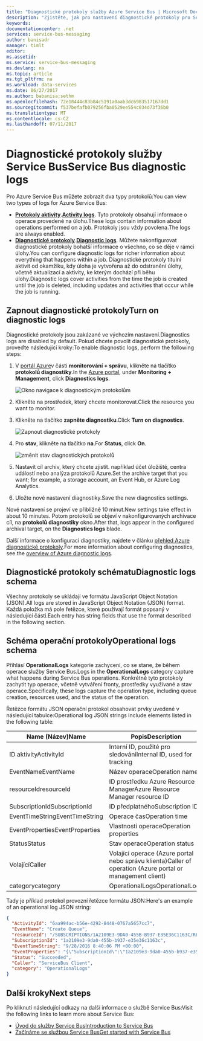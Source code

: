 ```yaml
---
title: "Diagnostické protokoly služby Azure Service Bus | Microsoft Docs"
description: "Zjistěte, jak pro nastavení diagnostické protokoly pro Service Bus v Azure."
keywords: 
documentationcenter: .net
services: service-bus-messaging
author: banisadr
manager: timlt
editor: 
ms.assetid: 
ms.service: service-bus-messaging
ms.devlang: na
ms.topic: article
ms.tgt_pltfrm: na
ms.workload: data-services
ms.date: 06/27/2017
ms.author: babanisa;sethm
ms.openlocfilehash: 72e18444c83b84c5191a0aab3dc6983517167dd1
ms.sourcegitcommit: f537befafb079256fba0529ee554c034d73f36b0
ms.translationtype: MT
ms.contentlocale: cs-CZ
ms.lasthandoff: 07/11/2017
---
```

# <a name="service-bus-diagnostic-logs"></a><span data-ttu-id="52ec3-103">Diagnostické protokoly služby Service Bus</span><span class="sxs-lookup"><span data-stu-id="52ec3-103">Service Bus diagnostic logs</span></span>

<span data-ttu-id="52ec3-104">Pro Azure Service Bus můžete zobrazit dva typy protokolů:</span><span class="sxs-lookup"><span data-stu-id="52ec3-104">You can view two types of logs for Azure Service Bus:</span></span>
* <span data-ttu-id="52ec3-105">**[Protokoly aktivity](../monitoring-and-diagnostics/monitoring-overview-activity-logs.md)**.</span><span class="sxs-lookup"><span data-stu-id="52ec3-105">**[Activity logs](../monitoring-and-diagnostics/monitoring-overview-activity-logs.md)**.</span></span> <span data-ttu-id="52ec3-106">Tyto protokoly obsahují informace o operace provedené na úlohu.</span><span class="sxs-lookup"><span data-stu-id="52ec3-106">These logs contain information about operations performed on a job.</span></span> <span data-ttu-id="52ec3-107">Protokoly jsou vždy povolena.</span><span class="sxs-lookup"><span data-stu-id="52ec3-107">The logs are always enabled.</span></span>
* <span data-ttu-id="52ec3-108">**[Diagnostické protokoly](../monitoring-and-diagnostics/monitoring-overview-of-diagnostic-logs.md)**.</span><span class="sxs-lookup"><span data-stu-id="52ec3-108">**[Diagnostic logs](../monitoring-and-diagnostics/monitoring-overview-of-diagnostic-logs.md)**.</span></span> <span data-ttu-id="52ec3-109">Můžete nakonfigurovat diagnostické protokoly bohatší informace o všechno, co se děje v rámci úlohy.</span><span class="sxs-lookup"><span data-stu-id="52ec3-109">You can configure diagnostic logs for richer information about everything that happens within a job.</span></span> <span data-ttu-id="52ec3-110">Diagnostické protokoly titulní aktivit od okamžiku, kdy úloha je vytvořena až do odstranění úlohy, včetně aktualizací a aktivity, ke kterým dochází při běhu úlohy.</span><span class="sxs-lookup"><span data-stu-id="52ec3-110">Diagnostic logs cover activities from the time the job is created until the job is deleted, including updates and activities that occur while the job is running.</span></span>

## <a name="turn-on-diagnostic-logs"></a><span data-ttu-id="52ec3-111">Zapnout diagnostické protokoly</span><span class="sxs-lookup"><span data-stu-id="52ec3-111">Turn on diagnostic logs</span></span>

<span data-ttu-id="52ec3-112">Diagnostické protokoly jsou zakázané ve výchozím nastavení.</span><span class="sxs-lookup"><span data-stu-id="52ec3-112">Diagnostics logs are disabled by default.</span></span> <span data-ttu-id="52ec3-113">Pokud chcete povolit diagnostické protokoly, proveďte následující kroky:</span><span class="sxs-lookup"><span data-stu-id="52ec3-113">To enable diagnostic logs, perform the following steps:</span></span>

1.  <span data-ttu-id="52ec3-114">V [portál Azure](https://portal.azure.com)v části **monitorování + správu**, klikněte na tlačítko **protokolů diagnostiky**.</span><span class="sxs-lookup"><span data-stu-id="52ec3-114">In the [Azure portal](https://portal.azure.com), under **Monitoring + Management**, click **Diagnostics logs**.</span></span>

    ![Okno navigace k diagnostickým protokolům](./media/service-bus-diagnostic-logs/image1.png)

2. <span data-ttu-id="52ec3-116">Klikněte na prostředek, který chcete monitorovat.</span><span class="sxs-lookup"><span data-stu-id="52ec3-116">Click the resource you want to monitor.</span></span>  

3.  <span data-ttu-id="52ec3-117">Klikněte na tlačítko **zapněte diagnostiku**.</span><span class="sxs-lookup"><span data-stu-id="52ec3-117">Click **Turn on diagnostics**.</span></span>

    ![Zapnout diagnostické protokoly](./media/service-bus-diagnostic-logs/image2.png)

4.  <span data-ttu-id="52ec3-119">Pro **stav**, klikněte na tlačítko **na**.</span><span class="sxs-lookup"><span data-stu-id="52ec3-119">For **Status**, click **On**.</span></span>

    ![změnit stav diagnostických protokolů](./media/service-bus-diagnostic-logs/image3.png)

5.  <span data-ttu-id="52ec3-121">Nastavit cíl archiv, který chcete zjistit. například účet úložiště, centra událostí nebo analýza protokolů Azure.</span><span class="sxs-lookup"><span data-stu-id="52ec3-121">Set the archive target that you want; for example, a storage account, an Event Hub, or Azure Log Analytics.</span></span>

6.  <span data-ttu-id="52ec3-122">Uložte nové nastavení diagnostiky.</span><span class="sxs-lookup"><span data-stu-id="52ec3-122">Save the new diagnostics settings.</span></span>

<span data-ttu-id="52ec3-123">Nové nastavení se projeví ve přibližně 10 minut.</span><span class="sxs-lookup"><span data-stu-id="52ec3-123">New settings take effect in about 10 minutes.</span></span> <span data-ttu-id="52ec3-124">Potom protokolů se objeví v nakonfigurovaných archivace cíl, na **protokolů diagnostiky** okno.</span><span class="sxs-lookup"><span data-stu-id="52ec3-124">After that, logs appear in the configured archival target, on the **Diagnostics logs** blade.</span></span>

<span data-ttu-id="52ec3-125">Další informace o konfiguraci diagnostiky, najdete v článku [přehled Azure diagnostické protokoly](../monitoring-and-diagnostics/monitoring-overview-of-diagnostic-logs.md).</span><span class="sxs-lookup"><span data-stu-id="52ec3-125">For more information about configuring diagnostics, see the [overview of Azure diagnostic logs](../monitoring-and-diagnostics/monitoring-overview-of-diagnostic-logs.md).</span></span>

## <a name="diagnostic-logs-schema"></a><span data-ttu-id="52ec3-126">Diagnostické protokoly schématu</span><span class="sxs-lookup"><span data-stu-id="52ec3-126">Diagnostic logs schema</span></span>

<span data-ttu-id="52ec3-127">Všechny protokoly se ukládají ve formátu JavaScript Object Notation (JSON).</span><span class="sxs-lookup"><span data-stu-id="52ec3-127">All logs are stored in JavaScript Object Notation (JSON) format.</span></span> <span data-ttu-id="52ec3-128">Každá položka má pole řetězce, které používají formát popsaný v následující části.</span><span class="sxs-lookup"><span data-stu-id="52ec3-128">Each entry has string fields that use the format described in the following section.</span></span>

## <a name="operational-logs-schema"></a><span data-ttu-id="52ec3-129">Schéma operační protokoly</span><span class="sxs-lookup"><span data-stu-id="52ec3-129">Operational logs schema</span></span>

<span data-ttu-id="52ec3-130">Přihlásí **OperationalLogs** kategorie zachycení, co se stane, že během operace služby Service Bus.</span><span class="sxs-lookup"><span data-stu-id="52ec3-130">Logs in the **OperationalLogs** category capture what happens during Service Bus operations.</span></span> <span data-ttu-id="52ec3-131">Konkrétně tyto protokoly zachytit typ operace, včetně vytváření fronty, prostředky využívané a stav operace.</span><span class="sxs-lookup"><span data-stu-id="52ec3-131">Specifically, these logs capture the operation type, including queue creation, resources used, and the status of the operation.</span></span>

<span data-ttu-id="52ec3-132">Řetězce formátu JSON operační protokol obsahovat prvky uvedené v následující tabulce:</span><span class="sxs-lookup"><span data-stu-id="52ec3-132">Operational log JSON strings include elements listed in the following table:</span></span>

<span data-ttu-id="52ec3-133">Name (Název)</span><span class="sxs-lookup"><span data-stu-id="52ec3-133">Name</span></span> | <span data-ttu-id="52ec3-134">Popis</span><span class="sxs-lookup"><span data-stu-id="52ec3-134">Description</span></span>
------- | -------
<span data-ttu-id="52ec3-135">ID aktivity</span><span class="sxs-lookup"><span data-stu-id="52ec3-135">ActivityId</span></span> | <span data-ttu-id="52ec3-136">Interní ID, použité pro sledování</span><span class="sxs-lookup"><span data-stu-id="52ec3-136">Internal ID, used for tracking</span></span>
<span data-ttu-id="52ec3-137">EventName</span><span class="sxs-lookup"><span data-stu-id="52ec3-137">EventName</span></span> | <span data-ttu-id="52ec3-138">Název operace</span><span class="sxs-lookup"><span data-stu-id="52ec3-138">Operation name</span></span>           
<span data-ttu-id="52ec3-139">resourceId</span><span class="sxs-lookup"><span data-stu-id="52ec3-139">resourceId</span></span> | <span data-ttu-id="52ec3-140">ID prostředku Azure Resource Manager</span><span class="sxs-lookup"><span data-stu-id="52ec3-140">Azure Resource Manager resource ID</span></span>
<span data-ttu-id="52ec3-141">SubscriptionId</span><span class="sxs-lookup"><span data-stu-id="52ec3-141">SubscriptionId</span></span> | <span data-ttu-id="52ec3-142">ID předplatného</span><span class="sxs-lookup"><span data-stu-id="52ec3-142">Subscription ID</span></span>
<span data-ttu-id="52ec3-143">EventTimeString</span><span class="sxs-lookup"><span data-stu-id="52ec3-143">EventTimeString</span></span> | <span data-ttu-id="52ec3-144">Operace čas</span><span class="sxs-lookup"><span data-stu-id="52ec3-144">Operation time</span></span>
<span data-ttu-id="52ec3-145">EventProperties</span><span class="sxs-lookup"><span data-stu-id="52ec3-145">EventProperties</span></span> | <span data-ttu-id="52ec3-146">Vlastnosti operace</span><span class="sxs-lookup"><span data-stu-id="52ec3-146">Operation properties</span></span>
<span data-ttu-id="52ec3-147">Status</span><span class="sxs-lookup"><span data-stu-id="52ec3-147">Status</span></span> | <span data-ttu-id="52ec3-148">Stav operace</span><span class="sxs-lookup"><span data-stu-id="52ec3-148">Operation status</span></span>
<span data-ttu-id="52ec3-149">Volající</span><span class="sxs-lookup"><span data-stu-id="52ec3-149">Caller</span></span> | <span data-ttu-id="52ec3-150">Volající operace (Azure portal nebo správu klienta)</span><span class="sxs-lookup"><span data-stu-id="52ec3-150">Caller of operation (Azure portal or management client)</span></span>
<span data-ttu-id="52ec3-151">category</span><span class="sxs-lookup"><span data-stu-id="52ec3-151">category</span></span> | <span data-ttu-id="52ec3-152">OperationalLogs</span><span class="sxs-lookup"><span data-stu-id="52ec3-152">OperationalLogs</span></span>

<span data-ttu-id="52ec3-153">Tady je příklad protokol provozní řetězce formátu JSON:</span><span class="sxs-lookup"><span data-stu-id="52ec3-153">Here's an example of an operational log JSON string:</span></span>

```json
{
  "ActivityId": "6aa994ac-b56e-4292-8448-0767a5657cc7",
  "EventName": "Create Queue",
  "resourceId": "/SUBSCRIPTIONS/1A2109E3-9DA0-455B-B937-E35E36C1163C/RESOURCEGROUPS/DEFAULT-SERVICEBUS-CENTRALUS/PROVIDERS/MICROSOFT.SERVICEBUS/NAMESPACES/SHOEBOXEHNS-CY4001",
  "SubscriptionId": "1a2109e3-9da0-455b-b937-e35e36c1163c",
  "EventTimeString": "9/28/2016 8:40:06 PM +00:00",
  "EventProperties": "{\"SubscriptionId\":\"1a2109e3-9da0-455b-b937-e35e36c1163c\",\"Namespace\":\"shoeboxehns-cy4001\",\"Via\":\"https://shoeboxehns-cy4001.servicebus.windows.net/f8096791adb448579ee83d30e006a13e/?api-version=2016-07\",\"TrackingId\":\"5ee74c9e-72b5-4e98-97c4-08a62e56e221_G1\"}",
  "Status": "Succeeded",
  "Caller": "ServiceBus Client",
  "category": "OperationalLogs"
}
```

## <a name="next-steps"></a><span data-ttu-id="52ec3-154">Další kroky</span><span class="sxs-lookup"><span data-stu-id="52ec3-154">Next steps</span></span>

<span data-ttu-id="52ec3-155">Po kliknutí následující odkazy na další informace o službě Service Bus:</span><span class="sxs-lookup"><span data-stu-id="52ec3-155">Visit the following links to learn more about Service Bus:</span></span>

* [<span data-ttu-id="52ec3-156">Úvod do služby Service Bus</span><span class="sxs-lookup"><span data-stu-id="52ec3-156">Introduction to Service Bus</span></span>](service-bus-messaging-overview.md)
* [<span data-ttu-id="52ec3-157">Začínáme se službou Service Bus</span><span class="sxs-lookup"><span data-stu-id="52ec3-157">Get started with Service Bus</span></span>](service-bus-dotnet-get-started-with-queues.md)
